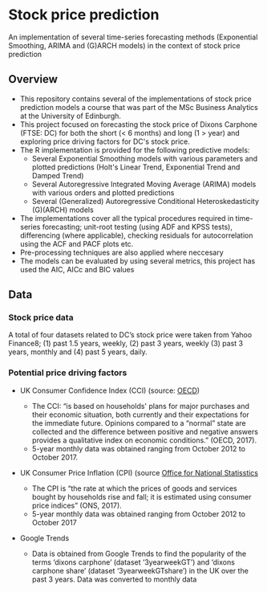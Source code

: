 # Stock price prediction
An implementation of several time-series forecasting methods (Exponential Smoothing, ARIMA and (G)ARCH models) in the context of stock price prediction

## Overview

- This repository contains several of the implementations of stock price prediction models a course that was part of the MSc Business Analytics at the University of Edinburgh. 
- This project focused on forecasting the stock price of Dixons Carphone (FTSE: DC) for both the short (< 6 months) and long (1 > year) and exploring price driving factors for DC's stock price. 
- The R implementation is provided for the following predictive models:
  - Several Exponential Smoothing models with various parameters and plotted predictions (Holt's Linear Trend, Exponential Trend and Damped Trend)
  - Several Autoregressive Integrated Moving Average (ARIMA) models with various orders and plotted predictions
  - Several (Generalized) Autoregressive Conditional Heteroskedasticity (G)(ARCH) models
- The implementations cover all the typical procedures required in time-series forecasting; unit-root testing (using ADF and KPSS tests), differencing (where applicable), checking residuals for autocorrelation using the ACF and PACF plots etc.
- Pre-processing techniques are also applied where neccesary
- The models can be evaluated by using several metrics, this project has used the AIC, AICc and BIC values

## Data

### Stock price data
A total of four datasets related to DC’s stock price were taken from Yahoo Finance8; (1) past 1.5 years, weekly, (2) past 3 years, weekly (3) past 3 years, monthly and (4) past 5 years, daily.

### Potential price driving factors
- UK Consumer Confidence Index (CCI) (source: [OECD](https://data.oecd.org/leadind/consumer-confidence-index-cci.htm))
    - The CCI: “is based on households' plans for major purchases and their economic situation, both currently and their expectations for the immediate future. Opinions compared to a “normal” state are collected and the difference between positive and negative answers provides a qualitative index on economic conditions.” (OECD, 2017).
    - 5-year monthly data was obtained ranging from October 2012 to October 2017.

- UK Consumer Price Inflation (CPI) (source [Office for National Statisstics](https://www.ons.gov.uk/economy/inflationandpriceindices/methodologies/consumerpriceinflationincludesall3indicescpihcpiandrpiqmi)
    - The CPI is “the rate at which the prices of goods and services bought by households rise and fall; it is estimated using consumer price indices” (ONS, 2017).
    - 5-year monthly data was obtained ranging from October 2012 to October 2017

- Google Trends
    - Data is obtained from Google Trends to find the popularity of the terms ‘dixons carphone’ (dataset ‘3yearweekGT’) and ‘dixons carphone share’ (dataset ‘3yearweekGTshare’) in the UK over the past 3 years. Data was converted to monthly data




